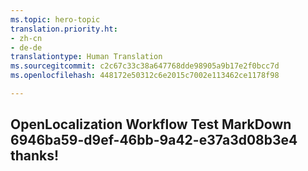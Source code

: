 ```yaml
---
ms.topic: hero-topic
translation.priority.ht:
- zh-cn
- de-de
translationtype: Human Translation
ms.sourcegitcommit: c2c67c33c38a647768dde98905a9b17e2f0bcc7d
ms.openlocfilehash: 448172e50312c6e2015c7002e113462ce1178f98

---
```

## OpenLocalization Workflow Test MarkDown 6946ba59-d9ef-46bb-9a42-e37a3d08b3e4 thanks!



<!--HONumber=Sep16_HO1-->


